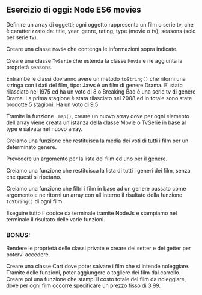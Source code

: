 ## Esercizio di oggi: Node ES6 movies
Definire un array di oggetti; ogni oggetto rappresenta un film o serie tv, che è caratterizzato da: title, year, genre, rating, type (movie o tv), seasons (solo per serie tv).

Creare una classe `Movie` che contenga le informazioni sopra indicate.

Creare una classe `TvSerie` che estenda la classe `Movie` e ne aggiunta la proprietà seasons.

Entrambe le classi dovranno avere un metodo `toString()` che ritorni una stringa con i dati del film, tipo: Jaws è un film di genere Drama. E' stato rilasciato nel 1975 ed ha un voto di 8 o Breaking Bad è una serie tv di genere Drama. La prima stagione è stata rilasciato nel 2008 ed in totale sono state prodotte 5 stagioni. Ha un voto di 9.5

Tramite la funzione `.map()`, creare un nuovo array dove per ogni elemento dell'array viene creata un istanza della classe Movie o TvSerie in base al type e salvata nel nuovo array.

Creiamo una funzione che restituisca la media dei voti di tutti i film per un determinato genere.

Prevedere un argomento per la lista dei film ed uno per il genere.

Creiamo una funzione che restituisca la lista di tutti i generi dei film, senza che questi si ripetano.

Creiamo una funzione che filtri i film in base ad un genere passato come argomento e ne ritorni un array con all'interno il risultato della funzione `toString()` di ogni film.

Eseguire tutto il codice da terminale tramite NodeJs e stampiamo nel terminale il risultato delle varie funzioni.

### BONUS:

Rendere le proprietà delle classi private e creare dei setter e dei getter per potervi accedere.

Creare una classe Cart dove poter salvare i film che si intende noleggiare. Tramite delle funzioni, poter aggiungere o togliere dei film dal carrello. Creare poi una funzione che stampi il costo totale dei film da noleggiare, dove per ogni film occorre specificare un prezzo fisso di 3.99.